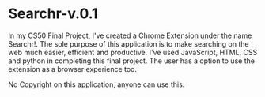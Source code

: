 # Searchr-v.0.1
In my CS50 Final Project, I've created a Chrome Extension under the name Searchr!.
The sole purpose of this application is to make searching on the web much easier, efficient and productive.
I've used JavaScript, HTML, CSS and python in completing this final project.
The user has a option to use the extension as a browser experience too.

No Copyright on this application, anyone can use this.
